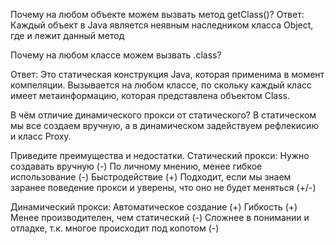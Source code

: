 Почему на любом объекте можем вызвать метод getClass()?
Ответ:
Каждый объект в Java является неявным наследником класса Object, где и лежит данный метод

Почему на любом классе можем вызвать .class?

Ответ: 
Это статическая конструкция Java, которая применима в момент компеляции. Вызывается на любом классе, по скольку каждый класс имеет метаинформацию, которая представлена объектом Class.

В чём отличие динамического прокси от статического?
В статическом мы все создаем вручную, а в динамическом задействуем рефлекисию и класс Proxy.

Приведите преимущества и недостатки.
Статический прокси:
Нужно создавать вручную (-)
По личному мнению, менее гибкое использование (-)
Быстродействие (+)
Подходит, если мы знаем заранее поведение прокси и уверены, что оно не будет меняться (+/-)

Динамический прокси:
Автоматическое создание (+)
Гибкость (+)
Менее производителен, чем статический (-)
Сложнее в понимании и отладке, т.к. многое происходит под копотом (-)
